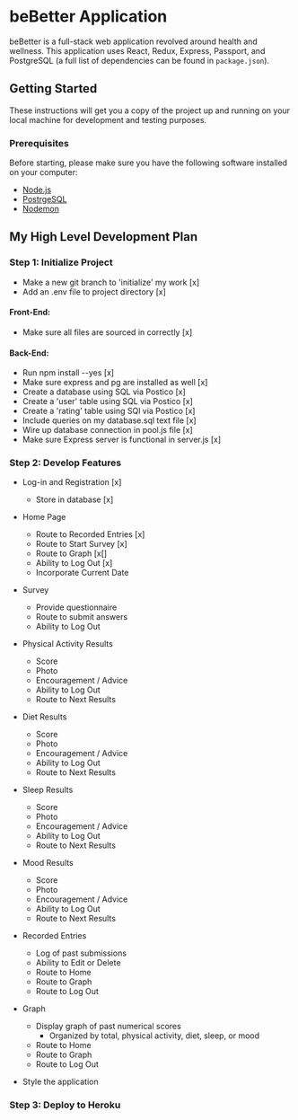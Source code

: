 
# beBetter Application
beBetter is a full-stack web application revolved around health and wellness. This application uses React, Redux, Express, Passport, and PostgreSQL (a full list of dependencies can be found in `package.json`).

## Getting Started
These instructions will get you a copy of the project up and running on your local machine for development and testing purposes.

### Prerequisites
Before starting, please make sure you have the following software installed on your computer:

- [Node.js](https://nodejs.org/en/)
- [PostrgeSQL](https://www.postgresql.org/)
- [Nodemon](https://nodemon.io/)


## My High Level Development Plan
### Step 1: Initialize Project
  - Make a new git branch to 'initialize' my work [x]
  - Add an .env file to project directory [x]

#### Front-End:
  - Make sure all files are sourced in correctly [x]

#### Back-End:
  - Run npm install --yes [x]
  - Make sure express and pg are installed as well [x]
  - Create a database using SQL via Postico [x]
  - Create a 'user' table using SQL via Postico [x]
  - Create a 'rating' table using SQl via Postico [x]
  - Include queries on my database.sql text file [x]
  - Wire up database connection in pool.js file [x]
  - Make sure Express server is functional in server.js [x]

### Step 2: Develop Features
  * Log-in and Registration [x]
    * Store in database [x]

  * Home Page
    * Route to Recorded Entries [x]
    * Route to Start Survey [x]
    * Route to Graph [x[]
    * Ability to Log Out [x]
    * Incorporate Current Date

  * Survey
    * Provide questionnaire
    * Route to submit answers
    * Ability to Log Out

  * Physical Activity Results
    * Score
    * Photo
    * Encouragement / Advice
    * Ability to Log Out
    * Route to Next Results

  * Diet Results
    * Score
    * Photo
    * Encouragement / Advice
    * Ability to Log Out
    * Route to Next Results

  * Sleep Results
    * Score
    * Photo
    * Encouragement / Advice
    * Ability to Log Out
    * Route to Next Results

  * Mood Results
    * Score
    * Photo
    * Encouragement / Advice
    * Ability to Log Out
    * Route to Next Results

  * Recorded Entries
    * Log of past submissions
    * Ability to Edit or Delete
    * Route to Home
    * Route to Graph
    * Route to Log Out

  * Graph
    * Display graph of past numerical scores
      * Organized by total, physical activity, diet, sleep, or mood
    * Route to Home
    * Route to Graph
    * Route to Log Out

  * Style the application

### Step 3: Deploy to Heroku
